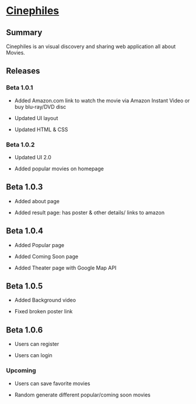 # [Cinephiles](https://cinephiles.herokuapp.com/)

## Summary

Cinephiles is an visual discovery and sharing web application all about Movies.

## Releases

### Beta 1.0.1

* Added Amazon.com link to watch the movie via Amazon Instant Video or buy blu-ray/DVD disc

* Updated UI layout

* Updated HTML & CSS

### Beta 1.0.2

* Updated UI 2.0

* Added popular movies on homepage

## Beta 1.0.3

* Added about page

* Added result page: has poster & other details/ links to amazon

## Beta 1.0.4

* Added Popular page

* Added Coming Soon page

* Added Theater page with Google Map API

## Beta 1.0.5

* Added Background video

* Fixed broken poster link

## Beta 1.0.6

* Users can register

* Users can login

### Upcoming

* Users can save favorite movies

* Random generate different popular/coming soon movies



